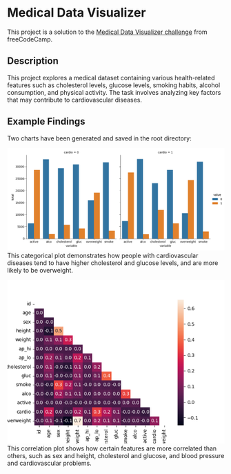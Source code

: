 # Medical Data Visualizer

This project is a solution to the [Medical Data Visualizer challenge](https://www.freecodecamp.org/learn/data-analysis-with-python/data-analysis-with-python-projects/medical-data-visualizer) from freeCodeCamp.

## Description

This project explores a medical dataset containing various health-related features such as cholesterol levels, glucose levels, smoking habits, alcohol consumption, and physical activity. The task involves analyzing key factors that may contribute to cardiovascular diseases.

## Example Findings

Two charts have been generated and saved in the root directory:

![catplot](catplot.png)  
This categorical plot demonstrates how people with cardiovascular diseases tend to have higher cholesterol and glucose levels, and are more likely to be overweight.

![heatmap](heatmap.png)  
This correlation plot shows how certain features are more correlated than others, such as sex and height, cholesterol and glucose, and blood pressure and cardiovascular problems.
